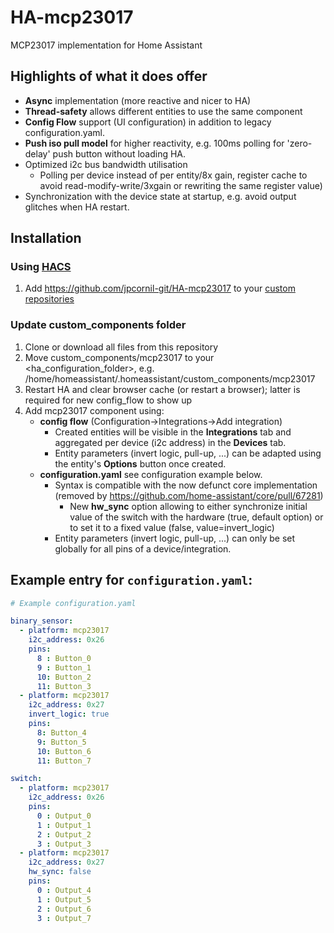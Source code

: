 # HA-mcp23017
MCP23017 implementation for Home Assistant

## Highlights of what it does offer

- **Async** implementation (more reactive and nicer to HA)
- **Thread-safety** allows different entities to use the same component
- **Config Flow** support (UI configuration) in addition to legacy configuration.yaml.
- **Push iso pull model** for higher reactivity, e.g. 100ms polling for 'zero-delay' push button without loading HA.
- Optimized i2c bus bandwidth utilisation
  - Polling per device instead of per entity/8x gain, register cache to avoid read-modify-write/3xgain or rewriting the same register value)
- Synchronization with the device state at startup, e.g. avoid output glitches when HA restart.

## Installation

### Using [HACS](https://hacs.xyz/)

1. Add https://github.com/jpcornil-git/HA-mcp23017 to your [custom repositories](https://hacs.xyz/docs/faq/custom_repositories/)

### Update custom_components folder

1. Clone or download all files from this repository 
2. Move custom_components/mcp23017 to your <ha_configuration_folder>, e.g. /home/homeassistant/.homeassistant/custom_components/mcp23017
3. Restart HA and clear browser cache (or restart a browser); latter is required for new config_flow to show up
4. Add mcp23017 component using:
   - **config flow** (Configuration->Integrations->Add integration)
     - Created entities will be visible in the **Integrations** tab and aggregated per device (i2c address) in the **Devices** tab.
     - Entity parameters (invert logic, pull-up, ...) can be adapted using the entity's **Options** button once created.
   - **configuration.yaml** see configuration example below.
     - Syntax is compatible with the now defunct core implementation (removed by https://github.com/home-assistant/core/pull/67281)
       - New **hw_sync** option allowing to either synchronize initial value of the switch with the hardware (true, default option) or to set it to a fixed value (false, value=invert_logic)
     - Entity parameters (invert logic, pull-up, ...) can only be set globally for all pins of a device/integration.

## Example entry for `configuration.yaml`:

```yaml
# Example configuration.yaml

binary_sensor:
  - platform: mcp23017
    i2c_address: 0x26
    pins:
      8 : Button_0
      9 : Button_1
      10: Button_2
      11: Button_3
  - platform: mcp23017
    i2c_address: 0x27
    invert_logic: true
    pins:
      8: Button_4
      9: Button_5
      10: Button_6
      11: Button_7

switch:
  - platform: mcp23017
    i2c_address: 0x26
    pins:
      0 : Output_0
      1 : Output_1
      2 : Output_2
      3 : Output_3
  - platform: mcp23017
    i2c_address: 0x27
    hw_sync: false
    pins:
      0 : Output_4
      1 : Output_5
      2 : Output_6
      3 : Output_7
```
